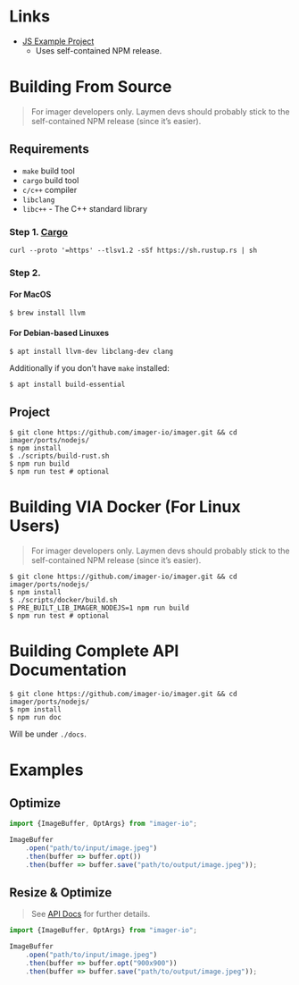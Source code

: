 # Links
* [JS Example Project](https://github.com/imager-io/imager-nodejs-example)
    * Uses self-contained NPM release.

# Building From Source
> For imager developers only. Laymen devs should probably stick to the self-contained NPM release (since it’s easier).

## Requirements

* `make` build tool 
* `cargo` build tool
* `c/c++` compiler
* `libclang`
* `libc++` - The C++ standard library

### Step 1. [Cargo](https://rustup.rs)

```
curl --proto '=https' --tlsv1.2 -sSf https://sh.rustup.rs | sh
```

### Step 2.

#### For MacOS

```shell
$ brew install llvm
```

#### For Debian-based Linuxes

```shell
$ apt install llvm-dev libclang-dev clang
```

Additionally if you don’t have `make` installed:
```shell
$ apt install build-essential
```

## Project

```shell
$ git clone https://github.com/imager-io/imager.git && cd imager/ports/nodejs/
$ npm install
$ ./scripts/build-rust.sh
$ npm run build
$ npm run test # optional
```



# Building VIA Docker (For Linux Users)
> For imager developers only. Laymen devs should probably stick to the self-contained NPM release (since it’s easier).

```shell
$ git clone https://github.com/imager-io/imager.git && cd imager/ports/nodejs/
$ npm install
$ ./scripts/docker/build.sh
$ PRE_BUILT_LIB_IMAGER_NODEJS=1 npm run build
$ npm run test # optional
```


# Building Complete API Documentation
```shell
$ git clone https://github.com/imager-io/imager.git && cd imager/ports/nodejs/
$ npm install
$ npm run doc
```
Will be under `./docs`.

# Examples

## Optimize
```typescript
import {ImageBuffer, OptArgs} from "imager-io";

ImageBuffer
    .open("path/to/input/image.jpeg")
    .then(buffer => buffer.opt())
    .then(buffer => buffer.save("path/to/output/image.jpeg"));
```

## Resize & Optimize
> See [API Docs](#Building-Complete-API-Documentation) for further details.
```typescript
import {ImageBuffer, OptArgs} from "imager-io";

ImageBuffer
    .open("path/to/input/image.jpeg")
    .then(buffer => buffer.opt("900x900"))
    .then(buffer => buffer.save("path/to/output/image.jpeg"));
```



